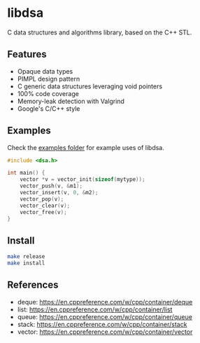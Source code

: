 # libdsa

C data structures and algorithms library, based on the C++ STL.

## Features

- Opaque data types
- PIMPL design pattern
- C generic data structures leveraging void pointers
- 100% code coverage
- Memory-leak detection with Valgrind
- Google's C/C++ style

## Examples

Check the [examples folder](./examples) for example uses of libdsa.

```c
#include <dsa.h>

int main() {
    vector *v = vector_init(sizeof(mytype));
    vector_push(v, &m1);
    vector_insert(v, 0, &m2);
    vector_pop(v);
    vector_clear(v);
    vector_free(v);
}
```

## Install

```bash
make release
make install
```

## References

- deque: https://en.cppreference.com/w/cpp/container/deque
- list: https://en.cppreference.com/w/cpp/container/list
- queue: https://en.cppreference.com/w/cpp/container/queue
- stack: https://en.cppreference.com/w/cpp/container/stack
- vector: https://en.cppreference.com/w/cpp/container/vector
